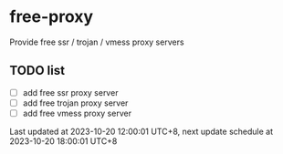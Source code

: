 
# free-proxy
Provide free ssr / trojan / vmess proxy servers


## TODO list
- [ ] add free ssr proxy server
- [ ] add free trojan proxy server
- [ ] add free vmess proxy server

Last updated at 2023-10-20 12:00:01 UTC+8, next update schedule at 2023-10-20 18:00:01 UTC+8

